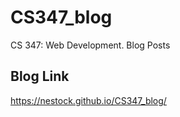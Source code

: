 # CS347_blog
CS 347: Web Development. Blog Posts

## Blog Link
https://nestock.github.io/CS347_blog/

